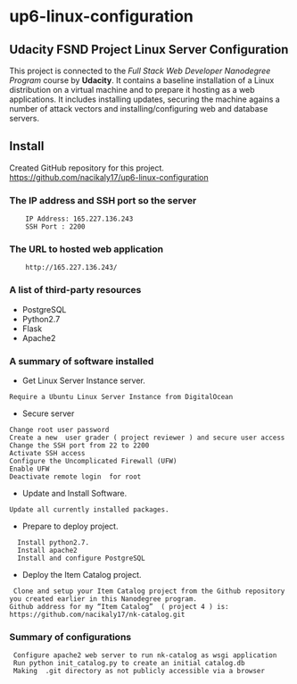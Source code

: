 # up6-linux-configuration
## Udacity FSND Project Linux Server Configuration  ##
This project is connected to the _Full Stack Web Developer Nanodegree Program_ course by **Udacity**.
It contains a baseline installation of a Linux distribution on a virtual machine and to prepare it hosting as a web applications. It includes installing updates, securing the machine agains a number of attack vectors and installing/configuring web and database servers.
## Install ##
Created GitHub repository for this project.
https://github.com/nacikaly17/up6-linux-configuration
### The IP address and SSH port so the server ###
```
    IP Address: 165.227.136.243
    SSH Port : 2200
```
### The URL to hosted web application ### 
```
    http://165.227.136.243/
```
### A list of  third-party resources ### 
* PostgreSQL
* Python2.7
* Flask
* Apache2

###  A summary of software installed ### 

*   Get Linux Server Instance server.
```
Require a Ubuntu Linux Server Instance from DigitalOcean
```
* Secure server
```
Change root user password
Create a new  user grader ( project reviewer ) and secure user access
Change the SSH port from 22 to 2200
Activate SSH access 
Configure the Uncomplicated Firewall (UFW)
Enable UFW
Deactivate remote login  for root
```

* Update and Install Software.
```
Update all currently installed packages.
```
* Prepare to deploy project.
```
  Install python2.7.
  Install apache2
  Install and configure PostgreSQL
```
* Deploy the Item Catalog project.
```
 Clone and setup your Item Catalog project from the Github repository you created earlier in this Nanodegree program.
Github address for my “Item Catalog”  ( project 4 ) is:
https://github.com/nacikaly17/nk-catalog.git
```
### Summary of configurations ###
```
 Configure apache2 web server to run nk-catalog as wsgi application 
 Run python init_catalog.py to create an initial catalog.db 
 Making  .git directory as not publicly accessible via a browser
```
